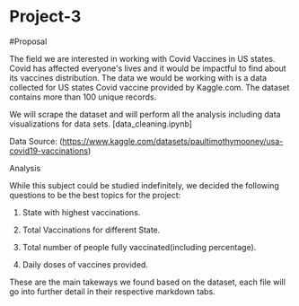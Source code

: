 # Project-3

#Proposal

The field we are interested in working with Covid Vaccines in US states. Covid has affected everyone's lives and it would be impactful to find about its vaccines distribution. The data we would be working with is a data collected for US states Covid vaccine provided by Kaggle.com. The dataset contains more than 100 unique records.

We will scrape the dataset and will perform all the analysis including data visualizations for data sets. [data_cleaning.ipynb]

Data Source: (https://www.kaggle.com/datasets/paultimothymooney/usa-covid19-vaccinations)

Analysis

While this subject could be studied indefinitely, we decided the following questions to be the best topics for the project:

1.  State with highest vaccinations.

2. Total Vaccinations for different State.

3. Total number of people fully vaccinated(including percentage).

4. Daily doses of vaccines provided.

These are the main takeways we found based on the dataset, each file will go into further detail in their respective markdown tabs.
